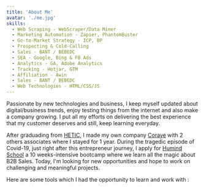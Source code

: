 ```yaml
---
title: 'About Me'
avatar: './me.jpg'
skills:
  - Web Scraping - WebScraper/Data Miner
  - Marketing Automation - Zapier, PhantomBuster
  - Go-to-Market Strategy - ICP, BP
  - Prospecting & Cold-Calling
  - Sales - BANT / BEBEDC
  - SEA - Google, Bing & FB Ads
  - Analytics - GA, Adobe Analytics
  - Tracking - Hotjar, GTM
  - Affiliation - Awin
  - Sales - BANT / BEBEDC
  - Web Technologies - HTML/CSS/JS
---
```


Passionate by new technologies and business, I keep myself updated about digital/business trends, enjoy testing things from the internet and also make a company growing. I put all my efforts on delivering the best experience that my customer deserves and still, keep learning everyday.

After graduading from [HETIC](https://www.hetic.net/), I made my own company [Coraye](https://www.coraye.com/) with 2 others associates where I stayed for 1 year. During the tragedic episode of Covid-19, just right after this entrepreneur journey, I apply for [Humind School](https://www.humindschool.com/) a 10 weeks-intensive bootcamp where we learn all the magic about B2B Sales. Today, I'm looking for new opportunities and hope to work on challenging and meaningful projects.

Here are some tools which I had the opportunity to learn and work with :
